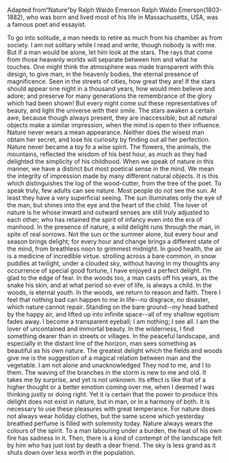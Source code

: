 Adapted from“Nature”by Ralph Waldo Emerson
Ralph Waldo Emerson(1803-1882), who was born and lived most of his life in Massachusetts, USA, was a famous poet and essayist.

To go into solitude, a man needs to retire as much from his chamber as from society. I am not solitary while I read and write, though nobody is with me. But if a man would be alone, let him look at the stars. The rays that come from those heavenly worlds will separate between him and what he touches. One might think the atmosphere was made transparent with this design, to give man, in the heavenly bodies, the eternal presence of magnificence. Seen in the streets of cities, how great they are! If the stars should appear one night in a thousand years, how would men believe and adore; and preserve for many generations the remembrance of the glory which had been shown! But every night come out these representatives of beauty, and light the universe with their smile.
The stars awaken a certain awe, because though always present, they are inaccessible; but all natural objects make a similar impression, when the mind is open to their influence. Nature never wears a mean appearance. Neither does the wisest man obtain her secret, and lose his curiosity by finding out all her perfection. Nature never became a toy fo a wise spirit. The flowers, the animals, the mountains, reflected the wisdom of his best hour, as much as they had delighted the simplicity of his childhood.
When we speak of nature in this manner, we have a distinct but most poetical sense in the mind. We mean the integrity of impression made by many different natural objects. It is this which distinguishes the log of the wood-cutter, from the tree of the poet.
To speak truly, few adults can see nature. Most people do not see the sun. At least they have a very superficial seeing. The sun illuminates only the eye of the man, but shines into the eye and the heart of the child. The lover of nature is he whose inward and outward senses are still truly adjusted to each other; who has retained the spirit of infancy even into the era of manhood. In the presence of nature, a wild delight runs through the man, in spite of real sorrows. Not the sun or the summer alone, but every hour and season brings delight; for every hour and change brings a different state of the mind, from breathless noon to grimmest midnight. In good health, the air is a medicine of incredible virtue. strolling across a bare common, in snow puddles at twilight, under a clouded sky, without having in my thoughts any occurrence of special good fortune, I have enjoyed a perfect delight. I’m glad to the edge of fear.
In the woods too, a man casts off his years, as the snake his skin, and at what period so ever of life, is always a child. In the woods, is eternal youth. In the woods, we return to reason and faith. There I feel that nothing bad can happen to me in life--no disgrace, no disaster, which nature cannot repair. Standing on the bare ground--my head bathed by the happy air, and lifted up into infinite space--all of my shallow egotism fades away. I become a transparent eyeball; I am nothing; I see all.
I am the lover of uncontained and immortal beauty. In the wilderness, I find something dearer than in streets or villages. In the peaceful landscape, and especially in the distant line of the horizon, man sees something as beautiful as his own nature.
The greatest delight which the fields and woods give me is the suggestion of a magical relation between man and the vegetable. I am not alone and unacknowledged They nod to me, and I to them. The waving of the branches in the storm is new to me and old. It takes me by surprise, and yet is not unknown. Its effect is like that of a higher thought or a better emotion coming over me, when I deemed I was thinking justly or doing right.
Yet it is certain that the power to produce this delight does not exist in nature, but in man, or in a harmony of both. It is necessary to use these pleasures with great temperance. For nature does not always wear holiday clothes, but the same scene which yesterday breathed perfume is filled with solemnity today. Nature always wears the colours of the spirit. To a man labouring under a burden, the heat of his own fire has sadness in it. Then, there is a kind of contempt of the landscape felt by him who has just lost by death a dear friend. The sky is less grand as it shuts down over less worth in the population.
